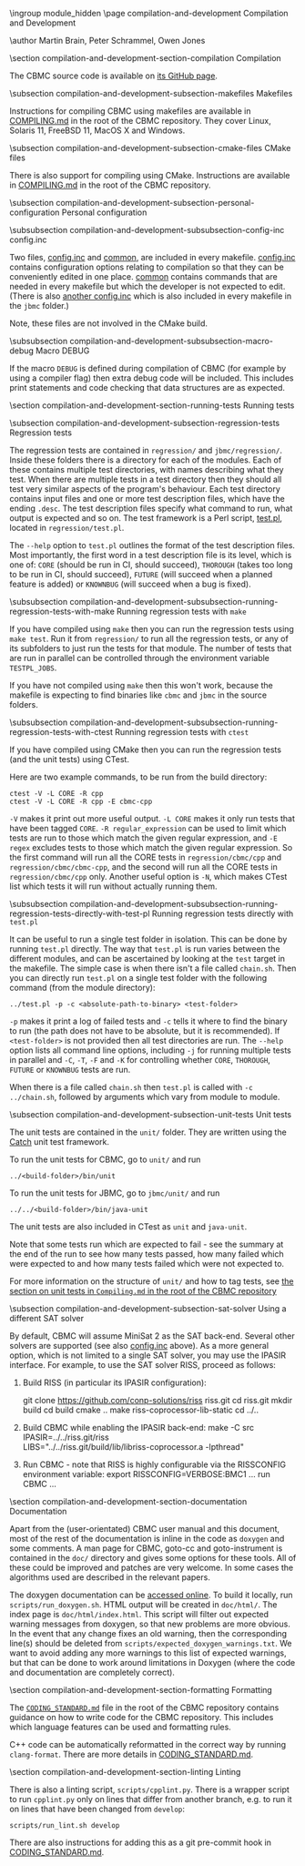 \ingroup module_hidden 
\page compilation-and-development Compilation and Development

\author Martin Brain, Peter Schrammel, Owen Jones

\section compilation-and-development-section-compilation Compilation

The CBMC source code is available on
[its GitHub page](https://github.com/diffblue/cbmc).


\subsection compilation-and-development-subsection-makefiles Makefiles

Instructions for compiling CBMC using makefiles are
available in
[COMPILING.md](https://github.com/diffblue/cbmc/blob/develop/COMPILING.md#what-architecture)
in the root of the CBMC repository. They cover Linux, Solaris 11,
FreeBSD 11, MacOS X and Windows.


\subsection compilation-and-development-subsection-cmake-files CMake files

There is also support for compiling using CMake. Instructions are
available in
[COMPILING.md](https://github.com/diffblue/cbmc/blob/develop/COMPILING.md#working-with-cmake-experimental)
in the root of the CBMC repository.


\subsection compilation-and-development-subsection-personal-configuration Personal configuration

\subsubsection compilation-and-development-subsubsection-config-inc config.inc

Two files,
[config.inc](https://github.com/diffblue/cbmc/blob/develop/src/config.inc) and
[common](https://github.com/diffblue/cbmc/blob/develop/src/common), are
included in every makefile. 
[config.inc](https://github.com/diffblue/cbmc/blob/develop/src/config.inc)
contains configuration options
relating to compilation so that they can be conveniently edited in one place.
[common](https://github.com/diffblue/cbmc/blob/develop/src/common)
contains commands that are needed in every makefile but which the
developer is not expected to edit. (There is also
[another config.inc](https://github.com/diffblue/cbmc/blob/develop/jbmc/src/config.inc)
which is also included in every makefile in the `jbmc` folder.)

Note, these files are not involved in the CMake build.
 

\subsubsection compilation-and-development-subsubsection-macro-debug Macro DEBUG

If the macro `DEBUG` is defined during compilation of CBMC (for example by
using a compiler flag) then extra debug code will be included. This includes
print statements and code checking that data structures are as expected.


\section compilation-and-development-section-running-tests Running tests

\subsection compilation-and-development-subsection-regression-tests Regression tests

The regression tests are contained in `regression/` and `jbmc/regression/`.
Inside these folders there is a directory for each of the modules. Each
of these contains multiple test directories, with names describing
what they test. When there are multiple tests in a test directory then
they should all test very similar aspects of the program's behaviour. Each
test directory contains input files and one or more test description files,
which have the ending `.desc`. The test description files specify what command
to run, what output is expected and so on. The test framework is a
Perl script,
[test.pl](https://github.com/diffblue/cbmc/blob/develop/regression/test.pl),
located in `regression/test.pl`.

The `--help` option to `test.pl` outlines the
format of the test description files. Most importantly, the first word in a
test description file is its level, which is one of: `CORE` (should be run in
CI, should succeed), `THOROUGH` (takes too long to be run in CI, should
succeed), `FUTURE` (will succeed when a planned feature is added) or
`KNOWNBUG` (will succeed when a bug is fixed).

\subsubsection compilation-and-development-subsubsection-running-regression-tests-with-make Running regression tests with `make`

If you have compiled using `make` then you can run the regression tests
using `make test`. Run it from `regression/` to run all the regression tests,
or any of its subfolders to just run the tests for that module. The number
of tests that are run in parallel can be controlled through the environment
variable `TESTPL_JOBS`.

If you have not compiled using `make` then this won't work, because the
makefile is expecting to find binaries like `cbmc` and `jbmc` in the source
folders.

\subsubsection compilation-and-development-subsubsection-running-regression-tests-with-ctest Running regression tests with `ctest`

If you have compiled using CMake then you can run the regression tests (and
the unit tests) using CTest.

Here are two example commands, to be run from the build directory:

    ctest -V -L CORE -R cpp
    ctest -V -L CORE -R cpp -E cbmc-cpp

`-V` makes it print out more
useful output. `-L CORE` makes it only run tests that have been tagged
`CORE`. `-R regular_expression` can be used to limit which tests are run to
those which match the given regular expression, and `-E regex` excludes tests
to those which match the given regular expression.
So the first command will run all the CORE tests in `regression/cbmc/cpp` and
`regression/cbmc/cbmc-cpp`, and the second will run all the CORE tests in
`regression/cbmc/cpp` only. Another useful option is `-N`, which makes CTest
list which tests it will run without actually running them.


\subsubsection compilation-and-development-subsubsection-running-regression-tests-directly-with-test-pl Running regression tests directly with `test.pl`

It can be useful to run a single test folder in isolation. This can be done by
running `test.pl` directly. The way that `test.pl` is run varies between the
different modules, and can be ascertained by looking at the `test` target in
the makefile. The simple case is when there isn't a file called `chain.sh`.
Then you can directly run `test.pl` on a single test folder with the
following command (from the module directory):

    ../test.pl -p -c <absolute-path-to-binary> <test-folder>

`-p` makes it print a log of failed tests and `-c` tells it where to find the
binary to run (the path does not have to be absolute, but it is recommended).
If `<test-folder>` is not provided then all test directories are run. The
`--help` option lists all command line options, including `-j` for running
multiple tests in parallel and `-C`, `-T`, `-F` and `-K` for controlling
whether `CORE`, `THOROUGH`, `FUTURE` or `KNOWNBUG` tests are run.

When there is a file called `chain.sh` then `test.pl` is called with
`-c ../chain.sh`, followed by arguments which vary from module to module.


\subsection compilation-and-development-subsection-unit-tests Unit tests

The unit tests are contained in the `unit/` folder. They are written using the
[Catch](https://github.com/philsquared/Catch) unit test framework.

To run the unit tests for CBMC, go to `unit/` and run

    ../<build-folder>/bin/unit

To run the unit tests for JBMC, go to `jbmc/unit/` and run

    ../../<build-folder>/bin/java-unit

The unit tests are also included in CTest as `unit` and `java-unit`.

Note that some tests run which are expected to fail - see the summary at
the end of the run to see how many tests passed, how many failed which were
expected to and how many tests failed which were not expected to.

For more information on the structure of `unit/` and how to tag tests, see
[the section on unit tests in `Compiling.md` in the root of the CBMC
repository](https://github.com/diffblue/cbmc/blob/develop/CODING_STANDARD.md#unit-tests)


\subsection compilation-and-development-subsection-sat-solver Using a different SAT solver

By default, CBMC will assume MiniSat 2 as the SAT back-end. Several other
solvers are supported (see also
[config.inc](compilation-and-development-subsubsection-config-inc) above). As a
more general option, which is not limited to a single SAT solver, you may use
the IPASIR interface. For example, to use the SAT solver RISS, proceed as
follows:

1) Build RISS (in particular its IPASIR configuration):

    git clone https://github.com/conp-solutions/riss riss.git
    cd riss.git
    mkdir build
    cd build
    cmake ..
    make riss-coprocessor-lib-static
    cd ../..

2) Build CBMC while enabling the IPASIR back-end:
    make -C src IPASIR=../../riss.git/riss \
      LIBS="../../riss.git/build/lib/libriss-coprocessor.a -lpthread"

3) Run CBMC - note that RISS is highly configurable via the RISSCONFIG
environment variable:
    export RISSCONFIG=VERBOSE:BMC1
    ... run CBMC ...


\section compilation-and-development-section-documentation Documentation

Apart from the (user-orientated) CBMC user manual and this document, most
of the rest of the documentation is inline in the code as `doxygen` and
some comments. A man page for CBMC, goto-cc and goto-instrument is
contained in the `doc/` directory and gives some options for these
tools. All of these could be improved and patches are very welcome. In
some cases the algorithms used are described in the relevant papers.

The doxygen documentation can be [accessed online](http://cprover.diffblue.com).
To build it locally, run `scripts/run_doxygen.sh`.  HTML output will be created
in `doc/html/`. The index page is `doc/html/index.html`.  This script will
filter out expected warning messages from doxygen, so that new problems are more
obvious.  In the event that any change fixes an old warning, then the
corresponding line(s) should be deleted from
`scripts/expected_doxygen_warnings.txt`.  We want to avoid adding any more
warnings to this list of expected warnings, but that can be done to work around
limitations in Doxygen (where the code and documentation are completely correct).


\section compilation-and-development-section-formatting Formatting

The <a
href="https://github.com/diffblue/cbmc/blob/develop/CODING_STANDARD.md">
`CODING_STANDARD.md`</a> file in the root of the CBMC repository contains
guidance on how to write code for the CBMC repository. This includes
which language features can be used and formatting rules.

C++ code can be automatically reformatted in the correct way by running
`clang-format`. There are more details in
[CODING_STANDARD.md](https://github.com/diffblue/cbmc/blob/develop/CODING_STANDARD.md#using-clang-format).


\section compilation-and-development-section-linting Linting

There is also a linting script, `scripts/cpplint.py`. There is a wrapper
script to run `cpplint.py` only on lines that differ from another
branch, e.g. to run it on lines that have been changed from `develop`:

    scripts/run_lint.sh develop

There are also instructions for adding this as a git pre-commit hook in
[CODING_STANDARD.md](https://github.com/diffblue/cbmc/blob/develop/CODING_STANDARD.md#pre-commit-hook-to-run-cpplint-locally).
